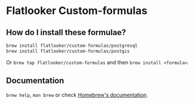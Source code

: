 # Flatlooker Custom-formulas

## How do I install these formulae?

```bash
brew install flatlooker/custom-formulas/postgresql
brew install flatlooker/custom-formulas/postgis
```

Or `brew tap flatlooker/custom-formulas` and then `brew install <formula>`.

## Documentation

`brew help`, `man brew` or check [Homebrew's documentation](https://docs.brew.sh).
